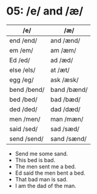 # 05: /e/ and /æ/

|/e/|/æ/|
|---|---|
|end /end/|and /ænd/|
|em /em/|am /æm/|
|Ed /ed/|ad /æd/|
|else /els/|at /æt/|
|egg /eg/|ask /æsk/|
|bend /bend/|band /bænd/|
|bed /bed/|bad /bæd/|
|ded /ded/|dad /dæd/|
|men /men/|man /mæn/|
|said /sed/|sad /sæd/|
|send /send/|sand /sænd/|

- Send me some sand.
- This bed is bad.
- The men sent me a bed.
- Ed said the men bent a bed.
- That bad man is sad.
- I am the dad of the man.
